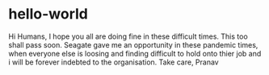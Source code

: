# hello-world

Hi Humans,
I hope you all are doing fine in these difficult times.
This too shall pass soon.
Seagate gave me an opportunity in these pandemic times, when everyone else is loosing and finding difficult to hold onto thier job and i will be forever indebted to the organisation.
Take care,
Pranav
